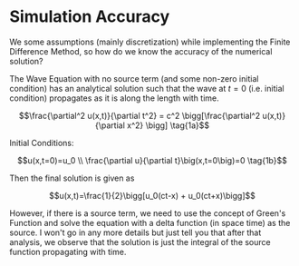 # Simulation Accuracy
We some assumptions (mainly discretization) while implementing the Finite Difference Method, so how do we know the accuracy of the numerical solution? 

The Wave Equation with no source term (and some non-zero initial condition) has an analytical solution such that the wave at $t=0$ (i.e. initial condition) propagates as it is along the length with time.

$$\frac{\partial^2 u(x,t)}{\partial t^2} = c^2 \bigg[\frac{\partial^2 u(x,t)}{\partial x^2} \bigg] \tag{1a}$$

Initial Conditions:

$$u(x,t=0)=u_0 \\ \frac{\partial u}{\partial t}\big(x,t=0\big)=0 \tag{1b}$$

Then the final solution is given as

$$u(x,t)=\frac{1}{2}\bigg[u_0(ct-x) + u_0(ct+x)\bigg]$$

However, if there is a source term, we need to use the concept of Green's Function and solve the equation with a delta function (in space time) as the source. I won't go in any more details but just tell you that after that analysis, we observe that the solution is just the integral of the source function propagating with time.

